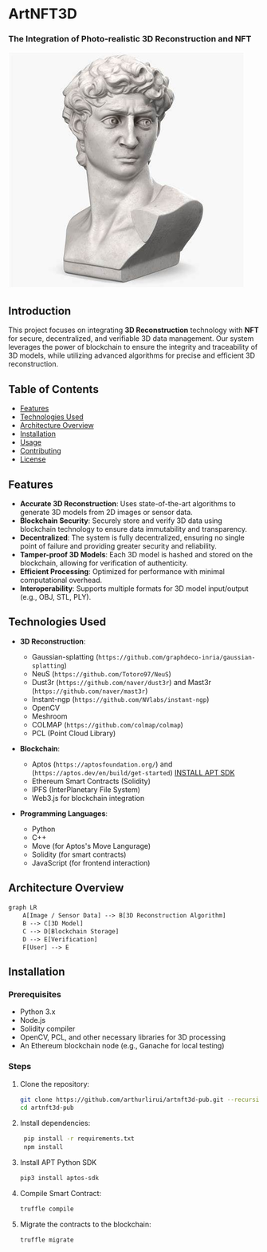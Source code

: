 # ArtNFT3D
### The Integration of Photo-realistic 3D Reconstruction and NFT 

![Project Logo](artnft3d-logo.jpg)

## Introduction

This project focuses on integrating **3D Reconstruction** technology with **NFT** for secure, decentralized, and verifiable 3D data management. Our system leverages the power of blockchain to ensure the integrity and traceability of 3D models, while utilizing advanced algorithms for precise and efficient 3D reconstruction.

## Table of Contents

- [Features](#features)
- [Technologies Used](#technologies-used)
- [Architecture Overview](#architecture-overview)
- [Installation](#installation)
- [Usage](#usage)
- [Contributing](#contributing)
- [License](#license)

## Features

- **Accurate 3D Reconstruction**: Uses state-of-the-art algorithms to generate 3D models from 2D images or sensor data.
- **Blockchain Security**: Securely store and verify 3D data using blockchain technology to ensure data immutability and transparency.
- **Decentralized**: The system is fully decentralized, ensuring no single point of failure and providing greater security and reliability.
- **Tamper-proof 3D Models**: Each 3D model is hashed and stored on the blockchain, allowing for verification of authenticity.
- **Efficient Processing**: Optimized for performance with minimal computational overhead.
- **Interoperability**: Supports multiple formats for 3D model input/output (e.g., OBJ, STL, PLY).

## Technologies Used

- **3D Reconstruction**: 
  - Gaussian-splatting (`https://github.com/graphdeco-inria/gaussian-splatting`)
  - NeuS (`https://github.com/Totoro97/NeuS`)
  - Dust3r (`https://github.com/naver/dust3r`) and Mast3r (`https://github.com/naver/mast3r`)
  - Instant-ngp (`https://github.com/NVlabs/instant-ngp`)
  - OpenCV
  - Meshroom
  - COLMAP (`https://github.com/colmap/colmap`)
  - PCL (Point Cloud Library)

- **Blockchain**:
  - Aptos (`https://aptosfoundation.org/`) and (`https://aptos.dev/en/build/get-started`) [INSTALL APT SDK](artnft3d-pub/blob/master/install_APT.md)
  - Ethereum Smart Contracts (Solidity)
  - IPFS (InterPlanetary File System)
  - Web3.js for blockchain integration

- **Programming Languages**:
  - Python
  - C++
  - Move (for Aptos's Move Langurage)
  - Solidity (for smart contracts)
  - JavaScript (for frontend interaction)

## Architecture Overview

```mermaid
graph LR
    A[Image / Sensor Data] --> B[3D Reconstruction Algorithm]
    B --> C[3D Model]
    C --> D[Blockchain Storage]
    D --> E[Verification]
    F[User] --> E
```

## Installation

### Prerequisites

- Python 3.x
- Node.js
- Solidity compiler
- OpenCV, PCL, and other necessary libraries for 3D processing
- An Ethereum blockchain node (e.g., Ganache for local testing)

### Steps

1. Clone the repository:
   ```bash
   git clone https://github.com/arthurlirui/artnft3d-pub.git --recursive
   cd artnft3d-pub

2. Install dependencies:
   ```bash
    pip install -r requirements.txt
    npm install

3. Install APT Python SDK
   ```bash
   pip3 install aptos-sdk

4. Compile Smart Contract:
   ```bash
   truffle compile

5. Migrate the contracts to the blockchain:
    ```bash
    truffle migrate





